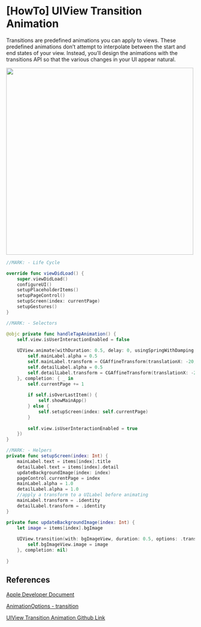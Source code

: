 # [HowTo] UIView Transition Animation

Transitions are predefined animations you can apply to views. These predefined animations don’t attempt to interpolate between the start and end states of your view. Instead, you’ll design the animations with the transitions API so that the various changes in your UI appear natural.

<img src="https://user-images.githubusercontent.com/50784573/110328329-929d5e00-805e-11eb-83a0-e6c844060dcf.gif" height=500/>

```swift
//MARK: - Life Cycle

override func viewDidLoad() {
    super.viewDidLoad()
    configureUI()
    setupPlaceholderItems()
    setupPageControl()
    setupScreen(index: currentPage)
    setupGestures()
}

//MARK: - Selectors

@objc private func handleTapAnimation() {
    self.view.isUserInteractionEnabled = false
    
    UIView.animate(withDuration: 0.5, delay: 0, usingSpringWithDamping: 0.5, initialSpringVelocity: 0.5, options: .curveEaseInOut, animations: {
        self.mainLabel.alpha = 0.5
        self.mainLabel.transform = CGAffineTransform(translationX: -20, y: 0)
        self.detailLabel.alpha = 0.5
        self.detailLabel.transform = CGAffineTransform(translationX: -20, y: 0)
    }, completion: { _ in
        self.currentPage += 1
        
        if self.isOverLastItem() {
            self.showMainApp()
        } else {
            self.setupScreen(index: self.currentPage)
        }
        
        self.view.isUserInteractionEnabled = true
    })
}

//MARK: - Helpers
private func setupScreen(index: Int) {
    mainLabel.text = items[index].title
    detailLabel.text = items[index].detail
    updateBackgroundImage(index: index)
    pageControl.currentPage = index
    mainLabel.alpha = 1.0
    detailLabel.alpha = 1.0
    //apply a transform to a UILabel before animating
    mainLabel.transform = .identity
    detailLabel.transform = .identity
}

private func updateBackgroundImage(index: Int) {
    let image = items[index].bgImage
    
    UIView.transition(with: bgImageView, duration: 0.5, options: .transitionCrossDissolve, animations: {
        self.bgImageView.image = image
    }, completion: nil)
    
}
```

## References

[Apple Developer Document](https://developer.apple.com/documentation/uikit/uiview/1622574-transition)

[AnimationOptions - transition](https://zeddios.tistory.com/743)

[UIView Transition Animation Github Link](https://github.com/cielgrisdemoscou/ios-onboarding/tree/master/onboarding-1)
